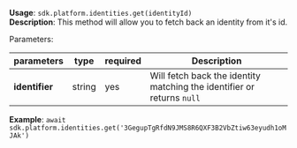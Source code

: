 **Usage**: `sdk.platform.identities.get(identityId)`    
**Description**: This method will allow you to fetch back an identity from it's id. 

Parameters: 

| parameters        | type    | required            | Description                                                       |  
|-------------------|---------|------------------	| -----------------------------------------------------------------	|
| **identifier**  | string  | yes                   | Will fetch back the identity matching the identifier or returns `null` |

**Example**: `await sdk.platform.identities.get('3GegupTgRfdN9JMS8R6QXF3B2VbZtiw63eyudh1oMJAk')`

